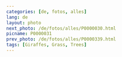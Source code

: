 ```yaml
---
categories: [de, fotos, alles]
lang: de
layout: photo
next_photo: /de/fotos/alles/P0000030.html
picname: P0000031
prev_photo: /de/fotos/alles/P0000339.html
tags: [Giraffes, Grass, Trees]
---
```

